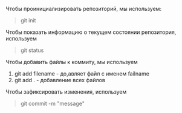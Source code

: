 Чтобы проинициализировать репозиторий, мы используем:
> git init

Чтобы показать информацию о текущем состоянии репозитория, используем
> git status

Чтобы добавить файлы к коммиту, мы используем
1. git add filename - до,авляет файл с именем failname
2. git add . - добавление всех файлов

Чтобы зафиксировать изменения, используем
> git commit -m "message"
